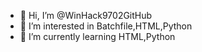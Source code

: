 - 👋 Hi, I’m @WinHack9702GitHub
- 👀 I’m interested in Batchfile,HTML,Python
- 🌱 I’m currently learning HTML,Python
